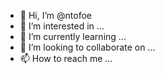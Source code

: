 - 👋 Hi, I’m @ntofoe
- 👀 I’m interested in ...
- 🌱 I’m currently learning ...
- 💞️ I’m looking to collaborate on ...
- 📫 How to reach me ...

<!---
ntofoe/ntofoe is a ✨ special ✨ repository because its `README.md` (this file) appears on your GitHub profile.
You can click the Preview link to take a look at your changes.
--->
